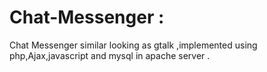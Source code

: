 # Chat-Messenger :
Chat Messenger similar looking as gtalk ,implemented using php,Ajax,javascript and mysql in apache server .
